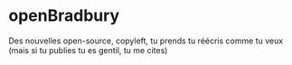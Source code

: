 # openBradbury
Des nouvelles open-source, copyleft, tu prends tu réécris comme tu veux (mais si tu publies tu es gentil, tu me cites)
